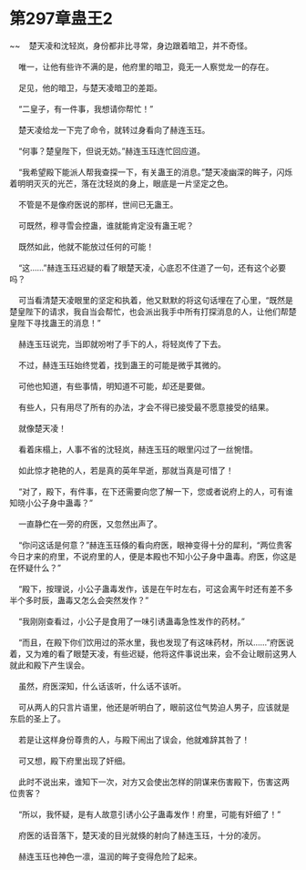# 第297章蛊王2
~~&nbsp;&nbsp;&nbsp;&nbsp;楚天凌和沈轻岚，身份都非比寻常，身边跟着暗卫，并不奇怪。<br><br>&nbsp;&nbsp;&nbsp;&nbsp;唯一，让他有些许不满的是，他府里的暗卫，竟无一人察觉龙一的存在。<br><br>&nbsp;&nbsp;&nbsp;&nbsp;足见，他的暗卫，与楚天凌暗卫的差距。<br><br>&nbsp;&nbsp;&nbsp;&nbsp;“二皇子，有一件事，我想请你帮忙！”<br><br>&nbsp;&nbsp;&nbsp;&nbsp;楚天凌给龙一下完了命令，就转过身看向了赫连玉珏。<br><br>&nbsp;&nbsp;&nbsp;&nbsp;“何事？楚皇陛下，但说无妨。”赫连玉珏连忙回应道。<br><br>&nbsp;&nbsp;&nbsp;&nbsp;“我希望殿下能派人帮我查探一下，有关蛊王的消息。”楚天凌幽深的眸子，闪烁着明明灭灭的光芒，落在沈轻岚的身上，眼底是一片坚定之色。<br><br>&nbsp;&nbsp;&nbsp;&nbsp;不管是不是像府医说的那样，世间已无蛊王。<br><br>&nbsp;&nbsp;&nbsp;&nbsp;可既然，穆寻雪会控蛊，谁就能肯定没有蛊王呢？<br><br>&nbsp;&nbsp;&nbsp;&nbsp;既然如此，他就不能放过任何的可能！<br><br>&nbsp;&nbsp;&nbsp;&nbsp;“这……”赫连玉珏迟疑的看了眼楚天凌，心底忍不住道了一句，还有这个必要吗？<br><br>&nbsp;&nbsp;&nbsp;&nbsp;可当看清楚天凌眼里的坚定和执着，他又默默的将这句话埋在了心里，“既然是楚皇陛下的请求，我自当会帮忙，也会派出我手中所有打探消息的人，让他们帮楚皇陛下寻找蛊王的消息！”<br><br>&nbsp;&nbsp;&nbsp;&nbsp;赫连玉珏说完，当即就吩咐了手下的人，将轻岚传了下去。<br><br>&nbsp;&nbsp;&nbsp;&nbsp;不过，赫连玉珏始终觉着，找到蛊王的可能是微乎其微的。<br><br>&nbsp;&nbsp;&nbsp;&nbsp;可他也知道，有些事情，明知道不可能，却还是要做。<br><br>&nbsp;&nbsp;&nbsp;&nbsp;有些人，只有用尽了所有的办法，才会不得已接受最不愿意接受的结果。<br><br>&nbsp;&nbsp;&nbsp;&nbsp;就像楚天凌！<br><br>&nbsp;&nbsp;&nbsp;&nbsp;看着床榻上，人事不省的沈轻岚，赫连玉珏的眼里闪过了一丝惋惜。<br><br>&nbsp;&nbsp;&nbsp;&nbsp;如此惊才艳艳的人，若是真的英年早逝，那就当真是可惜了！<br><br>&nbsp;&nbsp;&nbsp;&nbsp;“对了，殿下，有件事，在下还需要向您了解一下，您或者说府上的人，可有谁知晓小公子身中蛊毒？”<br><br>&nbsp;&nbsp;&nbsp;&nbsp;一直静伫在一旁的府医，又忽然出声了。<br><br>&nbsp;&nbsp;&nbsp;&nbsp;“你问这话是何意？”赫连玉珏倏的看向府医，眼神变得十分的犀利，“两位贵客今日才来的府里，不说府里的人，便是本殿也不知小公子身中蛊毒。府医，你这是在怀疑什么？”<br><br>&nbsp;&nbsp;&nbsp;&nbsp;“殿下，按理说，小公子蛊毒发作，该是在午时左右，可这会离午时还有差不多半个多时辰，蛊毒又怎么会突然发作？”<br><br>&nbsp;&nbsp;&nbsp;&nbsp;“我刚刚查看过，小公子是食用了一味引诱蛊毒急性发作的药材。”<br><br>&nbsp;&nbsp;&nbsp;&nbsp;“而且，在殿下你们饮用过的茶水里，我也发现了有这味药材，所以……”府医说着，又为难的看了眼楚天凌，有些迟疑，他将这件事说出来，会不会让眼前这男人就此和殿下产生误会。<br><br>&nbsp;&nbsp;&nbsp;&nbsp;虽然，府医深知，什么话该听，什么话不该听。<br><br>&nbsp;&nbsp;&nbsp;&nbsp;可从两人的只言片语里，他还是听明白了，眼前这位气势迫人男子，应该就是东启的圣上了。<br><br>&nbsp;&nbsp;&nbsp;&nbsp;若是让这样身份尊贵的人，与殿下闹出了误会，他就难辞其咎了！<br><br>&nbsp;&nbsp;&nbsp;&nbsp;可又想，殿下府里出现了奸细。<br><br>&nbsp;&nbsp;&nbsp;&nbsp;此时不说出来，谁知下一次，对方又会使出怎样的阴谋来伤害殿下，伤害这两位贵客？<br><br>&nbsp;&nbsp;&nbsp;&nbsp;“所以，我怀疑，是有人故意引诱小公子蛊毒发作！府里，可能有奸细了！”<br><br>&nbsp;&nbsp;&nbsp;&nbsp;府医的话音落下，楚天凌的目光就倏的射向了赫连玉珏，十分的凌厉。<br><br>&nbsp;&nbsp;&nbsp;&nbsp;赫连玉珏也神色一凛，温润的眸子变得危险了起来。<br><br>
                    

<script>_fwqdsqadxfw()</script>
<div><script>_dfwf1dw();</script></div>
<div><script>_dfwf1agdw();</script></div>
                